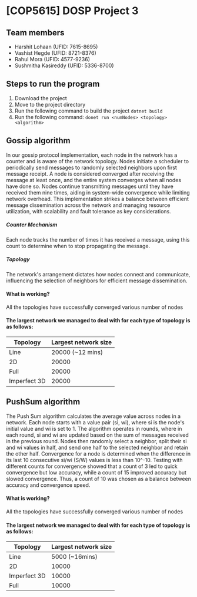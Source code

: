 # [COP5615] DOSP Project 3

## Team members
- Harshit Lohaan (UFID: 7615-8695)
- Vashist Hegde (UFID: 8721-8376)
- Rahul Mora (UFID: 4577-9236)
- Sushmitha Kasireddy (UFID: 5336-8700)

## Steps to run the program
1. Download the project
2. Move to the project directory
3. Run the following command to build the project `dotnet build`
3. Run the following command: `donet run <numNodes> <topology> <algorithm>`

## Gossip algorithm
In our gossip protocol implementation, each node in the network has a counter and is aware of the network topology. Nodes initiate a scheduler to periodically send messages to randomly selected neighbors upon first message receipt. A node is considered converged after receiving the message at least once, and the entire system converges when all nodes have done so. Nodes continue transmitting messages until they have received them nine times, aiding in system-wide convergence while limiting network overhead. This implementation strikes a balance between efficient message dissemination across the network and managing resource utilization, with scalability and fault tolerance as key considerations.
##### Counter Mechanism
Each node tracks the number of times it has received a message, using this count to determine when to stop propagating the message.
##### Topology
The network's arrangement dictates how nodes connect and communicate, influencing the selection of neighbors for efficient message dissemination.

#### What is working?
All the topologies have successfully converged various number of nodes

#### The largest network we managed to deal with for each type of topology is as follows:

| Topology | Largest network size |
|----------|-----------------|
| Line          | 20000 (~12 mins)     |
| 2D            | 20000     |
| Full          | 20000     |
| Imperfect 3D  | 20000     |

## PushSum algorithm
The Push Sum algorithm calculates the average value across nodes in a network. Each node starts with a value pair (si, wi), where si is the node's initial value and wi is set to 1. The algorithm operates in rounds, where in each round, si and wi are updated based on the sum of messages received in the previous round. Nodes then randomly select a neighbor, split their si and wi values in half, and send one half to the selected neighbor and retain the other half. Convergence for a node is determined when the difference in its last 10 consecutive si/wi (S/W) values is less than 10^-10. Testing with different counts for convergence showed that a count of 3 led to quick convergence but low accuracy, while a count of 15 improved accuracy but slowed convergence. Thus, a count of 10 was chosen as a balance between accuracy and convergence speed.

#### What is working?
All the topologies have successfully converged various number of nodes

#### The largest network we managed to deal with for each type of topology is as follows:

| Topology | Largest network size |
|----------|-----------------|
| Line          | 5000 (~16mins)      |
| 2D            | 10000      |
| Imperfect 3D  | 10000      |
| Full          | 10000      |
